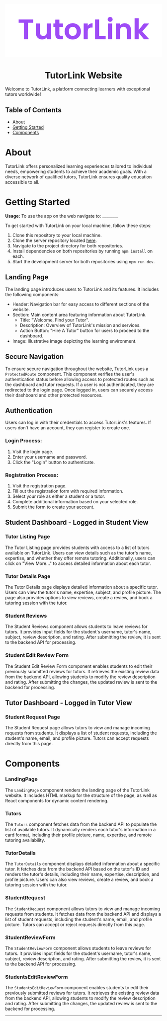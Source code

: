 <p align="center">
  <img src="public/TutorLink.png" alt="TutorLink Logo">
</p>

<h1 align="center">TutorLink Website</h1>

Welcome to TutorLink, a platform connecting learners with exceptional tutors worldwide!

## Table of Contents

- [About](#about)
- [Getting Started](#getting-started)
- [Components](#components)

# About

TutorLink offers personalized learning experiences tailored to individual needs, empowering students to achieve their academic goals. With a diverse network of qualified tutors, TutorLink ensures quality education accessible to all.

# Getting Started

**Usage:**
To use the app on the web navigate to: ________

To get started with TutorLink on your local machine, follow these steps:

1. Clone this repository to your local machine.
2. Clone the server repository located [here](https://github.com/ArmandoPires103/TutorLink-Backend). 
2. Navigate to the project directory for both repositories.
3. Install dependencies on both repositories by running `npm install` on each.
4. Start the development server for both repositories using `npm run dev`.

## Landing Page

The landing page introduces users to TutorLink and its features. It includes the following components:

- Header: Navigation bar for easy access to different sections of the website.
- Section: Main content area featuring information about TutorLink.
  - Title: "Welcome, Find your Tutor".
  - Description: Overview of TutorLink's mission and services.
  - Action Button: "Hire A Tutor" button for users to proceed to the dashboard.
- Image: Illustrative image depicting the learning environment.

## Secure Navigation
To ensure secure navigation throughout the website, TutorLink uses a `ProtectedRoute` component. This component verifies the user's authentication status before allowing access to protected routes such as the dashboard and tutor requests. If a user is not authenticated, they are redirected to the login page. Once logged in, users can securely access their dashboard and other protected resources.

## Authentication
Users can log in with their credentials to access TutorLink's features. If users don't have an account, they can register to create one.

### Login Process:
1. Visit the login page.
2. Enter your username and password.
3. Click the "Login" button to authenticate.

### Registration Process:
1. Visit the registration page.
2. Fill out the registration form with required information.
3. Select your role as either a student or a tutor.
4. Complete additional information based on your selected role.
5. Submit the form to create your account.

## Student Dashboard - Logged in Student View

### Tutor Listing Page

The Tutor Listing page provides students with access to a list of tutors available on TutorLink. Users can view details such as the tutor's name, expertise, and whether they offer remote tutoring. Additionally, users can click on "View More..." to access detailed information about each tutor.

### Tutor Details Page

The Tutor Details page displays detailed information about a specific tutor. Users can view the tutor's name, expertise, subject, and profile picture. The page also provides options to view reviews, create a review, and book a tutoring session with the tutor.

### Student Reviews

The Student Reviews component allows students to leave reviews for tutors. It provides input fields for the student's username, tutor's name, subject, review description, and rating. After submitting the review, it is sent to the backend API for processing.

### Student Edit Review Form

The Student Edit Review Form component enables students to edit their previously submitted reviews for tutors. It retrieves the existing review data from the backend API, allowing students to modify the review description and rating. After submitting the changes, the updated review is sent to the backend for processing.

## Tutor Dashboard - Logged in Tutor View
### Student Request Page

The Student Request page allows tutors to view and manage incoming requests from students. It displays a list of student requests, including the student's name, email, and profile picture. Tutors can accept requests directly from this page.

# Components

### LandingPage

The `LandingPage` component renders the landing page of the TutorLink website. It includes HTML markup for the structure of the page, as well as React components for dynamic content rendering.

### Tutors

The `Tutors` component fetches data from the backend API to populate the list of available tutors. It dynamically renders each tutor's information in a card format, including their profile picture, name, expertise, and remote tutoring availability.

### TutorDetails

The `TutorDetails` component displays detailed information about a specific tutor. It fetches data from the backend API based on the tutor's ID and renders the tutor's details, including their name, expertise, description, and profile picture. Users can also view reviews, create a review, and book a tutoring session with the tutor.

### StudentRequest

The `StudentRequest` component allows tutors to view and manage incoming requests from students. It fetches data from the backend API and displays a list of student requests, including the student's name, email, and profile picture. Tutors can accept or reject requests directly from this page.

### StudentReviewForm

The `StudentReviewForm` component allows students to leave reviews for tutors. It provides input fields for the student's username, tutor's name, subject, review description, and rating. After submitting the review, it is sent to the backend API for processing.

### StudentsEditReviewForm

The `StudentsEditReviewForm` component enables students to edit their previously submitted reviews for tutors. It retrieves the existing review data from the backend API, allowing students to modify the review description and rating. After submitting the changes, the updated review is sent to the backend for processing.

---